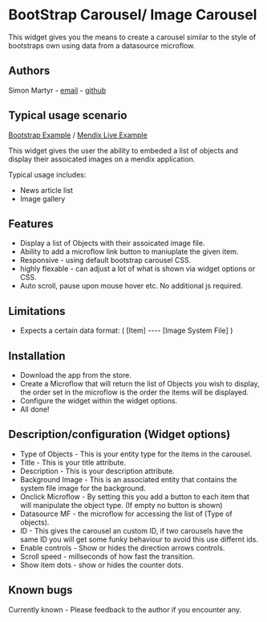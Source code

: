 # BootStrap Carousel/ Image Carousel

This widget gives you the means to create a carousel similar to the style of bootstraps own using data from a datasource microflow. 

Authors
----
Simon Martyr -  [email](mailto:simon.martyr@finaps.nl)   - [github](https://github.com/simonmartyr)


Typical usage scenario
----

[Bootstrap Example](http://getbootstrap.com/examples/carousel/)
/
[Mendix Live Example](https://www.finaps.nl)

This widget gives the user the ability to embeded a list of objects and display their assoicated images on a mendix application. 

Typical usage includes:
 - News article list
 - Image gallery
 
Features
---

- Display a list of Objects with their assoicated image file. 
- Ability to add a microflow link button to maniuplate the given item.
- Responsive - using default bootstrap carousel CSS.
- highly flexable - can adjust a lot of what is shown via widget options or CSS. 
- Auto scroll, pause upon mouse hover etc. No additional js required. 

Limitations
---

- Expects a certain data format: ( [Item] ---- [Image System File] )
 

Installation 
---

- Download the app from the store. 
- Create a Microflow that will return the list of Objects you wish to display, the order set in the microflow is the order the items will be displayed.
- Configure the widget within the widget options. 
- All done!

Description/configuration (Widget options)
---

- Type of Objects - This is your entity type for the items in the carousel.
- Title - This is your title attribute.
- Description - This is your description attribute.
- Background Image - This is an associated entity that contains the system file image for the background.
- Onclick Microflow - By setting this you add a button to each item that will manipulate the object type. (If empty no button is shown)
- Datasource MF - the microflow for accessing the list of (Type of objects).
- ID - This gives the carousel an custom ID, if two carousels have the same ID you will get some funky behaviour to avoid this use differnt ids. 
- Enable controls - Show or hides the direction arrows controls. 
- Scroll speed - millseconds of how fast the transition. 
- Show item dots - show or hides the counter dots. 

Known bugs
---
Currently known - Please feedback to the author if you encounter any. 

